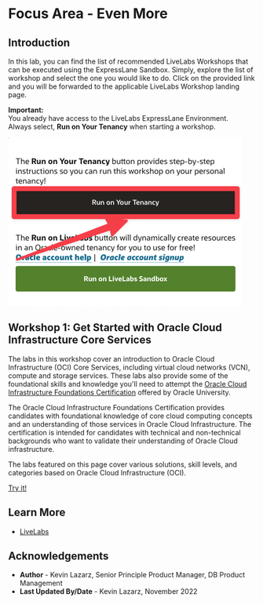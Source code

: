 # Focus Area - Even More

## Introduction

In this lab, you can find the list of recommended LiveLabs Workshops that can be executed using the ExpressLane Sandbox.
Simply, explore the list of workshop and select the one you would like to do.
Click on the provided link and you will be forwarded to the applicable LiveLabs Workshop landing page. 

**Important:**   
You already have access to the LiveLabs ExpressLane Environment.   
Always select, **Run on Your Tenancy** when starting a workshop.

![Run on your Tenancy](../images/run-on-your-tenancy.png)


## Workshop 1: Get Started with Oracle Cloud Infrastructure Core Services

The labs in this workshop cover an introduction to Oracle Cloud Infrastructure (OCI) Core Services, including virtual cloud networks (VCN), compute and storage services. These labs also provide some of the foundational skills and knowledge you'll need to attempt the [Oracle Cloud Infrastructure Foundations Certification](https://www.oracle.com/cloud/iaas/training/foundations.html) offered by Oracle University.

The Oracle Cloud Infrastructure Foundations Certification provides candidates with foundational knowledge of core cloud computing concepts and an understanding of those services in Oracle Cloud Infrastructure. The certification is intended for candidates with technical and non-technical backgrounds who want to validate their understanding of Oracle Cloud infrastructure.

The labs featured on this page cover various solutions, skill levels, and categories based on Oracle Cloud Infrastructure (OCI).

<a href="https://apexapps.oracle.com/pls/apex/r/dbpm/livelabs/view-workshop?wid=648" class="tryit-button">Try it!</a>



## Learn More

* [LiveLabs](https://developer.oracle.com/livelabs)

## Acknowledgements
* **Author** - Kevin Lazarz, Senior Principle Product Manager, DB Product Management
* **Last Updated By/Date** - Kevin Lazarz, November 2022


